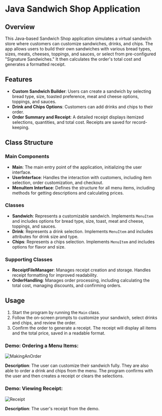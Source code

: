 # Java Sandwich Shop Application

## Overview

This Java-based Sandwich Shop application simulates a virtual sandwich store where customers can customize sandwiches, drinks, and chips. The app allows users to build their own sandwiches with various bread types, sizes, meats, cheeses, toppings, and sauces, or select from pre-configured "Signature Sandwiches." It then calculates the order's total cost and generates a formatted receipt.

## Features

- **Custom Sandwich Builder**: Users can create a sandwich by selecting bread type, size, toasted preference, meat and cheese options, toppings, and sauces.
- **Drink and Chips Options**: Customers can add drinks and chips to their order.
- **Order Summary and Receipt**: A detailed receipt displays itemized selections, quantities, and total cost. Receipts are saved for record-keeping.

## Class Structure

### Main Components

- **Main**: The main entry point of the application, initializing the user interface.
- **UserInterface**: Handles the interaction with customers, including item selection, order customization, and checkout.
- **MenuItem Interface**: Defines the structure for all menu items, including methods for getting descriptions and calculating prices.

### Classes

- **Sandwich**: Represents a customizable sandwich. Implements `MenuItem` and includes options for bread type, size, toast, meat and cheese, toppings, and sauces.
- **Drink**: Represents a drink selection. Implements `MenuItem` and includes attributes for drink size and type.
- **Chips**: Represents a chips selection. Implements `MenuItem` and includes options for flavor and size.

### Supporting Classes

- **ReceiptFileManager**: Manages receipt creation and storage. Handles receipt formatting for improved readability.
- **OrderHandling**: Manages order processing, including calculating the total cost, managing discounts, and confirming orders.

## Usage

1. Start the program by running the `Main` class.
2. Follow the on-screen prompts to customize your sandwich, select drinks and chips, and review the order.
3. Confirm the order to generate a receipt. The receipt will display all items and the total price, saved in a readable format.


### Demo: Ordering a Menu Items:
![MakingAnOrder](https://github.com/user-attachments/assets/f267e0a9-08a4-478b-82f2-6dc06b9aed17)

**Description**: The user can customize their sandwich fully. They are also able to order a drink and chips from the menu. The program confirms with the user and then creates a receipt or clears the selections. 
### Demo: Viewing Receipt:
![Receipt](https://github.com/user-attachments/assets/b2aacdf3-9e42-4b74-8c35-9c09e1442b8a)

**Description**: The user's receipt from the demo.

